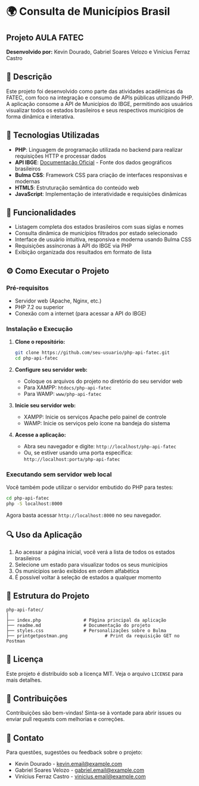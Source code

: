 # 🌍 Consulta de Municípios Brasil

## Projeto AULA FATEC

**Desenvolvido por:** Kevin Dourado, Gabriel Soares Velozo e Vinícius Ferraz Castro

## 📝 Descrição

Este projeto foi desenvolvido como parte das atividades acadêmicas da FATEC, com foco na integração e consumo de APIs públicas utilizando PHP. A aplicação consome a API de Municípios do IBGE, permitindo aos usuários visualizar todos os estados brasileiros e seus respectivos municípios de forma dinâmica e interativa.

## 🚀 Tecnologias Utilizadas

- **PHP**: Linguagem de programação utilizada no backend para realizar requisições HTTP e processar dados
- **API IBGE**: [Documentação Oficial](https://servicodados.ibge.gov.br/api/docs/localidades) - Fonte dos dados geográficos brasileiros
- **Bulma CSS**: Framework CSS para criação de interfaces responsivas e modernas
- **HTML5**: Estruturação semântica do conteúdo web
- **JavaScript**: Implementação de interatividade e requisições dinâmicas

## 🎯 Funcionalidades

- Listagem completa dos estados brasileiros com suas siglas e nomes
- Consulta dinâmica de municípios filtrados por estado selecionado
- Interface de usuário intuitiva, responsiva e moderna usando Bulma CSS
- Requisições assíncronas à API do IBGE via PHP
- Exibição organizada dos resultados em formato de lista

## ⚙️ Como Executar o Projeto

### Pré-requisitos

- Servidor web (Apache, Nginx, etc.)
- PHP 7.2 ou superior
- Conexão com a internet (para acessar a API do IBGE)

### Instalação e Execução

1. **Clone o repositório:**
   ```bash
   git clone https://github.com/seu-usuario/php-api-fatec.git
   cd php-api-fatec
   ```

2. **Configure seu servidor web:**
   - Coloque os arquivos do projeto no diretório do seu servidor web
   - Para XAMPP: `htdocs/php-api-fatec`
   - Para WAMP: `www/php-api-fatec`

3. **Inicie seu servidor web:**
   - XAMPP: Inicie os serviços Apache pelo painel de controle
   - WAMP: Inicie os serviços pelo ícone na bandeja do sistema

4. **Acesse a aplicação:**
   - Abra seu navegador e digite: `http://localhost/php-api-fatec`
   - Ou, se estiver usando uma porta específica: `http://localhost:porta/php-api-fatec`

### Executando sem servidor web local

Você também pode utilizar o servidor embutido do PHP para testes:

```bash
cd php-api-fatec
php -S localhost:8000
```

Agora basta acessar `http://localhost:8000` no seu navegador.

## 🔍 Uso da Aplicação

1. Ao acessar a página inicial, você verá a lista de todos os estados brasileiros
2. Selecione um estado para visualizar todos os seus municípios
3. Os municípios serão exibidos em ordem alfabética
4. É possível voltar à seleção de estados a qualquer momento

## 🔧 Estrutura do Projeto

```
php-api-fatec/
│
├── index.php                # Página principal da aplicação
├── readme.md                # Documentação do projeto
├── styles.css               # Personalizações sobre o Bulma
├── printgetpostman.png              # Print da requisição GET no Postman

```

## 📝 Licença

Este projeto é distribuído sob a licença MIT. Veja o arquivo `LICENSE` para mais detalhes.

## 🤝 Contribuições

Contribuições são bem-vindas! Sinta-se à vontade para abrir issues ou enviar pull requests com melhorias e correções.

## 📧 Contato

Para questões, sugestões ou feedback sobre o projeto:
- Kevin Dourado - [kevin.email@example.com](mailto:kevin.email@example.com)
- Gabriel Soares Velozo - [gabriel.email@example.com](mailto:gabriel.email@example.com)
- Vinícius Ferraz Castro - [vinicius.email@example.com](mailto:vinicius.email@example.com)
